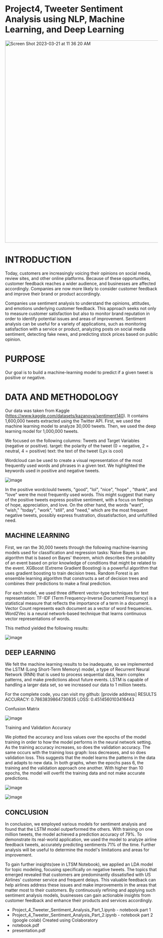 # Project4, Tweeter Sentiment Analysis using NLP, Machine Learning, and Deep Learning

<img width="667" alt="Screen Shot 2023-03-21 at 11 36 20 AM" src="https://user-images.githubusercontent.com/44559346/226664474-dc1d9e64-e0dd-4c07-8272-e10302de45ca.png">


# INTRODUCTION

Today, customers are increasingly voicing their opinions on social media, review sites, and other online platforms. Because of these opportunities, customer feedback reaches a wider audience, and businesses are affected accordingly. Companies are now more likely to consider customer feedback and improve their brand or product accordingly.

Companies use sentiment analysis to understand the opinions, attitudes, and emotions underlying customer feedback. This approach seeks not only to measure customer satisfaction but also to monitor brand reputation in order to identify potential issues and areas of improvement. Sentiment analysis can be useful for a variety of applications, such as monitoring satisfaction with a service or product, analyzing posts on social media sentiment, detecting fake news, and predicting stock prices based on public opinion.

# PURPOSE

Our goal is to build a machine-learning model to predict if a given tweet is positive or negative.


# DATA AND METHODOLOGY

Our data was taken from Kaggle (https://www.kaggle.com/datasets/kazanova/sentiment140). It contains 1,600,000 tweets extracted using the Twitter API. First, we used the machine learning model to analyze 30,000 tweets. Then, we used the deep learning model for 1,000,000 tweets.

We focused on the following columns: Tweets and Target Variables (negative or positive).
target: the polarity of the tweet (0 = negative, 2 = neutral, 4 = positive)
text: the text of the tweet (Lyx is cool)

Wordcloud can be used to create a visual representation of the most frequently used words and phrases in a given text. We highlighted the keywords used in positive and negative tweets.

![image](https://user-images.githubusercontent.com/44559346/226665783-4bfd792c-61ad-4427-8df7-5cdd6b7dd6b5.png)


In the positive wordclould tweets, "good", "lol", "nice", "hope" , "thank", and "love" were the most frequently used words. This might suggest that many of the positive tweets express positive sentiment, with a focus on feelings of hope, appreciation, and love. On the other hand, the words "want", "wish," "today", "work", "still", and "need," which are the most frequent negative tweets, possibly express frustration, dissatisfaction, and unfulfilled need.


## MACHINE LEARNING

First, we ran the 30,000 tweets through the following machine-learning models used for classification and regression tasks:
Naive Bayes is an algorithm that is based on Bayes' theorem, which describes the probability of an event based on prior knowledge of conditions that might be related to the event.
XGBoost (Extreme Gradient Boosting) is a powerful algorithm that uses gradient boosting to train decision trees.
Random Forest is an ensemble learning algorithm that constructs a set of decision trees and combines their predictions to make a final prediction.

For each model, we used three different vector-type techniques for text representation:
TF-IDF (Term Frequency-Inverse Document Frequency) is a statistical measure that reflects the importance of a term in a document.
Vector Count represents each document as a vector of word frequencies.
Word2Vec is a neural network-based technique that learns continuous vector representations of words.

This method yielded the following results:

![image](https://user-images.githubusercontent.com/44559346/226665375-08fd317d-5362-488b-aaff-e62bd010ed41.png)


## DEEP LEARNING

We felt the machine learning results to be inadequate, so we implemented the LSTM (Long Short-Term Memory) model, a type of Recurrent Neural Network (RNN) that is used to process sequential data, learn complex patterns, and make predictions about future events. LSTM is capable of handling a larger data set, so we increased our data to 1 million tweets.

For the complete code, you can visit my github: [provide address]
RESULTS
ACCURACY: 0.7863839864730835
LOSS: 0.4514560103416443


Confusion Matrix

![image](https://user-images.githubusercontent.com/44559346/226665547-69bd0645-5cc1-4957-aeb9-fe756add56c1.png)

Training and Validation Accuracy

We plotted the accuracy and loss values over the epochs of the model training in order to how the model performs in the neural network setting.
As the training accuracy increases, so does the validation accuracy. The same occurs with the training loss graph: loss decreases, and so does validation loss. This suggests that the model learns the patterns in the data and adapts to new data. In both graphs, when the epochs pass 6, the training and the validation approach one another. With higher than 10 epochs, the model will overfit the training data and not make accurate predictions.

![image](https://user-images.githubusercontent.com/44559346/226665904-7e192a6c-3dd2-4e7e-9e4a-a5f5bd277188.png)


![image](https://user-images.githubusercontent.com/44559346/226665932-8a439e97-796a-4272-86b3-05068dac2190.png)



## CONCLUSION

In conclusion, we employed various models for sentiment analysis and found that the LSTM model outperformed the others. With training on one million tweets, the model achieved a prediction accuracy of 79%. To demonstrate its real-world application, we used the model to analyze airline feedback tweets, accurately predicting sentiments 71% of the time. Further analysis will be useful to determine the model's limitations and areas for improvement.

To gain further insights(see in LTSM Notebook), we applied an LDA model for topic modeling, focusing specifically on negative tweets. The topics that emerged revealed that customers are predominantly dissatisfied with US Airlines' customer service and frequent delays. This valuable feedback can help airlines address these issues and make improvements in the areas that matter most to their customers. By continuously refining and applying such sentiment analysis models, businesses can gain actionable insights from customer feedback and enhance their products and services accordingly.

* Project_4_Tweeter_Sentiment_Analysis_Part_1.ipynb - notebook part 1
* Project_4_Tweeter_Sentiment_Analysis_Part_2.ipynb - notebook part 2 (google colab)
Created using Colaboratory
* notebook.pdf 
* presentation.pdf
